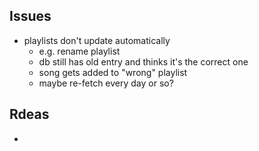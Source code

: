 ## Issues
- playlists don't update automatically
  - e.g. rename playlist
  - db still has old entry and thinks it's the correct one
  - song gets added to "wrong" playlist
  - maybe re-fetch every day or so?

## Rdeas
-